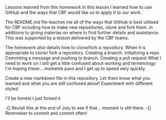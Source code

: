 Lessons learned from this homework
In this lesson I learned how to use GitHub and the ways that CBF would like us to apply it to our work.

The README.md file teaches me all of the ways that GitHub is best utilised for CBF including how to make new repositories, clone and fork them. in additions to giving materias on where to find further details and assistance. This was supported by a lesson delivered by the CBF teams.

The homeowrk also details how to clone/fork a repository.
When it is appropriate to clone/ fork a repository.
Creating a branch.
Initializing a repo.
Commiting a message and pushing to branch.
Creating a pull request
What I need to work on
I still get a little confused about working and terminology I'm hoping these... moments pass and I get up to speed very quickly.

Create a new markdown file in this repository. Let them know what you learned and what you are still confused about! Experiment with different styles!

I'll be honest I just forked it

-[] Revisit this at the end of July to see if that... moment is still there. 
-[] Remmeber to commit and commit often!
